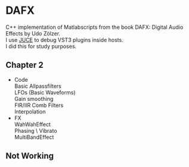 # DAFX
 C++ implementation of Matlabscripts from the book DAFX: Digital Audio Effects by Udo Zölzer. \
 I use [JUCE](https://juce.com/get-juce/) to debug VST3 plugins inside hosts. \
 I did this for study purposes. 
 
## Chapter 2
 - Code \
 Basic Allpassfilters \
 LFOs (Basic Waveforms) \
 Gain smoothing \
 FIR/IIR Comb Filters \
 Interpolation
 - FX \
 WahWahEffect \
 Phasing \ 
 Vibrato \
 MultiBandEffect

## Not Working
